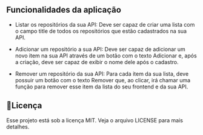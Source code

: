 ## Funcionalidades da aplicação

- Listar os repositórios da sua API: Deve ser capaz de criar uma lista com o campo title de todos os repositórios que estão cadastrados na sua API.

- Adicionar um repositório a sua API: Deve ser capaz de adicionar um novo item na sua API através de um botão com o texto Adicionar e, após a criação, deve ser capaz de exibir o nome dele após o cadastro.

- Remover um repositório da sua API: Para cada item da sua lista, deve possuir um botão com o texto Remover que, ao clicar, irá chamar uma função para remover esse item da lista do seu frontend e da sua API.

## 📑Licença
Esse projeto está sob a licença MIT. Veja o arquivo LICENSE para mais detalhes.
